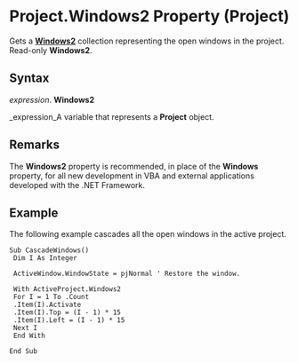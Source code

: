 
# Project.Windows2 Property (Project)

Gets a  **[Windows2](a58383c6-12c7-81b3-10e8-81ba9180404c.md)** collection representing the open windows in the project. Read-only **Windows2**.


## Syntax

 _expression_. **Windows2**

 _expression_A variable that represents a  **Project** object.


## Remarks

The  **Windows2** property is recommended, in place of the **Windows** property, for all new development in VBA and external applications developed with the .NET Framework.


## Example

The following example cascades all the open windows in the active project.


```
Sub CascadeWindows() 
 Dim I As Integer 
 
 ActiveWindow.WindowState = pjNormal ' Restore the window. 
 
 With ActiveProject.Windows2 
 For I = 1 To .Count 
 .Item(I).Activate 
 .Item(I).Top = (I - 1) * 15 
 .Item(I).Left = (I - 1) * 15 
 Next I 
 End With 
 
End Sub
```

